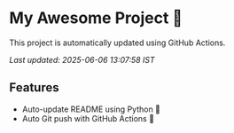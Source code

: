 # My Awesome Project 🚀

This project is automatically updated using GitHub Actions.

_Last updated: 2025-06-06 13:07:58 IST_

## Features
- Auto-update README using Python 🐍
- Auto Git push with GitHub Actions 🤖
